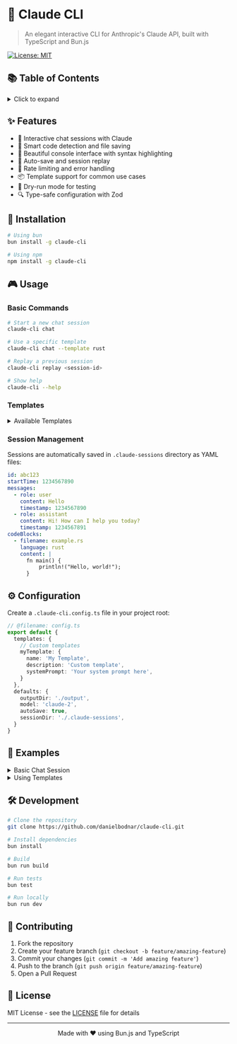 # 🤖 Claude CLI

> An elegant interactive CLI for Anthropic's Claude API, built with TypeScript and Bun.js

[![License: MIT](https://img.shields.io/badge/License-MIT-yellow.svg)](https://opensource.org/licenses/MIT)

## 📚 Table of Contents

<details>
<summary>Click to expand</summary>

- [Features](#-features)
- [Installation](#-installation)
- [Usage](#-usage)
  - [Basic Commands](#basic-commands)
  - [Templates](#templates)
  - [Session Management](#session-management)
- [Configuration](#-configuration)
- [Examples](#-examples)
- [Development](#-development)
- [Contributing](#-contributing)
- [License](#-license)

</details>

## ✨ Features

- 🎯 Interactive chat sessions with Claude
- 📝 Smart code detection and file saving
- 🎨 Beautiful console interface with syntax highlighting
- 💾 Auto-save and session replay
- 🔄 Rate limiting and error handling
- 📦 Template support for common use cases
- 🧪 Dry-run mode for testing
- 🔍 Type-safe configuration with Zod

## 🚀 Installation

```bash
# Using bun
bun install -g claude-cli

# Using npm
npm install -g claude-cli
```

## 🎮 Usage

### Basic Commands

```bash
# Start a new chat session
claude-cli chat

# Use a specific template
claude-cli chat --template rust

# Replay a previous session
claude-cli replay <session-id>

# Show help
claude-cli --help
```

### Templates

<details>
<summary>Available Templates</summary>

```typescript twoslash
// @filename: templates.ts
const templates = {
  rust: {
    name: 'Rust Expert',
    description: 'Expert Rust development assistance',
    systemPrompt: `You are an expert Rust developer...`
  },
  typescript: {
    name: 'TypeScript Expert',
    description: 'Expert TypeScript development assistance',
    systemPrompt: `You are an expert TypeScript developer...`
  }
}
```

</details>

### Session Management

Sessions are automatically saved in `.claude-sessions` directory as YAML files:

```yaml
id: abc123
startTime: 1234567890
messages:
  - role: user
    content: Hello
    timestamp: 1234567890
  - role: assistant
    content: Hi! How can I help you today?
    timestamp: 1234567891
codeBlocks:
  - filename: example.rs
    language: rust
    content: |
      fn main() {
          println!("Hello, world!");
      }
```

## ⚙️ Configuration

Create a `.claude-cli.config.ts` file in your project root:

```typescript twoslash
// @filename: config.ts
export default {
  templates: {
    // Custom templates
    myTemplate: {
      name: 'My Template',
      description: 'Custom template',
      systemPrompt: 'Your system prompt here',
    }
  },
  defaults: {
    outputDir: './output',
    model: 'claude-2',
    autoSave: true,
    sessionDir: './.claude-sessions',
  }
}
```

## 📝 Examples

<details>
<summary>Basic Chat Session</summary>

```bash
$ claude-cli chat
🤖 Welcome to Claude CLI!
💭 Your message: Help me write a Rust function to calculate Fibonacci numbers

┌─────────────────────────────────────────────────────
│ Claude:
│ I'll help you create an efficient Rust function for calculating Fibonacci numbers.
│ Here's an implementation using dynamic programming:
│
│ 📄 fib.rs
│ fn fibonacci(n: u64) -> u64 {
│     if n <= 1 {
│         return n;
│     }
│
│     let mut a = 0;
│     let mut b = 1;
│
│     for _ in 2..=n {
│         let temp = a + b;
│         a = b;
│         b = temp;
│     }
│
│     b
│ }
│
│ Would you like me to save this file?
└─────────────────────────────────────────────────────
```

</details>

<details>
<summary>Using Templates</summary>

```bash
$ claude-cli chat --template rust
🤖 Rust Expert Mode Activated!
💭 Your message: How do I read a large JSON file efficiently?
...
```

</details>

## 🛠️ Development

```bash
# Clone the repository
git clone https://github.com/danielbodnar/claude-cli.git

# Install dependencies
bun install

# Build
bun run build

# Run tests
bun test

# Run locally
bun run dev
```

## 🤝 Contributing

1. Fork the repository
2. Create your feature branch (`git checkout -b feature/amazing-feature`)
3. Commit your changes (`git commit -m 'Add amazing feature'`)
4. Push to the branch (`git push origin feature/amazing-feature`)
5. Open a Pull Request

## 📄 License

MIT License - see the [LICENSE](LICENSE) file for details

---

<div align="center">
  Made with ❤️ using Bun.js and TypeScript
</div>
